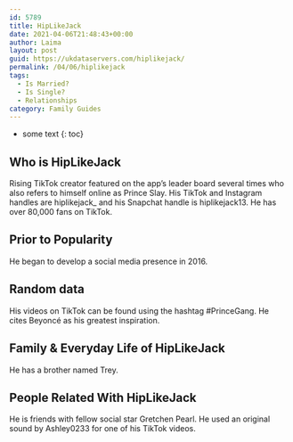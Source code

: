 ```yaml
---
id: 5789
title: HipLikeJack
date: 2021-04-06T21:48:43+00:00
author: Laima
layout: post
guid: https://ukdataservers.com/hiplikejack/
permalink: /04/06/hiplikejack
tags:
  - Is Married?
  - Is Single?
  - Relationships
category: Family Guides
---
```


* some text
{: toc}


## Who is HipLikeJack
                  
                  
                  
Rising TikTok creator featured on the app&#8217;s leader board several times who also refers to himself online as Prince Slay. His TikTok and Instagram handles are hiplikejack_ and his Snapchat handle is hiplikejack13. He has over 80,000 fans on TikTok. 
                  
              
            
              
            
                
                
                
## Prior to Popularity
                  
                  
                  
He began to develop a social media presence in 2016.
                  
              
            
              
            
                
                
                
## Random data
                  
                  
                  
His videos on TikTok can be found using the hashtag #PrinceGang. He cites Beyoncé as his greatest inspiration. 
                  
              
            
              
            
                
                
                
## Family & Everyday Life of HipLikeJack
                  
                  
                  
He has a brother named Trey. 
                  
              
            
              
            
                
                
                
## People Related With HipLikeJack
                  
                  
                  
He is friends with fellow social star Gretchen Pearl. He used an original sound by Ashley0233 for one of his TikTok videos. 
                  
              
            
              
            
                
              
            
              
              
            
            
              
            
          
          
          